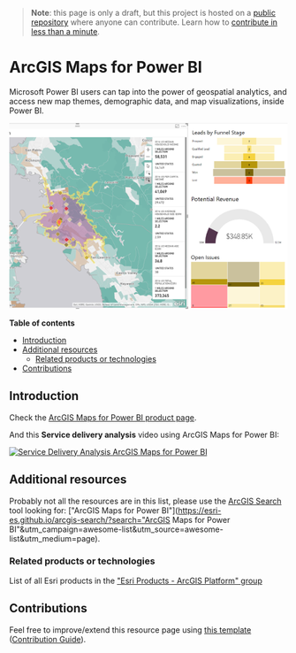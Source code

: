 > **Note**: this page is only a draft, but this project is hosted on a [public repository](https://github.com/hhkaos/awesome-arcgis) where anyone can contribute. Learn how to [contribute in less than a minute](https://github.com/hhkaos/awesome-arcgis/blob/master/CONTRIBUTING.md#contributions).

# ArcGIS Maps for Power BI

Microsoft Power BI users can tap into the power of geospatial analytics, and access new map themes, demographic data, and map visualizations, inside Power BI.

![ArcGIS for INSPIRE - Extension Screenshot](../product-thumbnails/arcgis-maps-for-power-bi.png)

<!-- START doctoc generated TOC please keep comment here to allow auto update -->
<!-- DON'T EDIT THIS SECTION, INSTEAD RE-RUN doctoc TO UPDATE -->
**Table of contents**

- [Introduction](#introduction)
- [Additional resources](#additional-resources)
  - [Related products or technologies](#related-products)
- [Contributions](#contributions)

<!-- END doctoc generated TOC please keep comment here to allow auto update -->

## Introduction

Check the [ArcGIS Maps for Power BI product page](http://www.esri.com/software/arcgis/arcgis-maps-for-power-bi).

And this **Service delivery analysis** video using ArcGIS Maps for Power BI:

[![Service Delivery Analysis ArcGIS Maps for Power BI](https://i.ytimg.com/vi/IV8DvF79wM0/hqdefault.jpg)](https://www.youtube.com/watch?v=IV8DvF79wM0)

## Additional resources

Probably not all the resources are in this list, please use the [ArcGIS Search](https://esri-es.github.io/arcgis-search/) tool looking for: ["ArcGIS Maps for Power BI"](https://esri-es.github.io/arcgis-search/?search="ArcGIS Maps for Power BI"&utm_campaign=awesome-list&utm_source=awesome-list&utm_medium=page).

### Related products or technologies

List of all Esri products in the ["Esri Products - ArcGIS Platform" group](https://awesome-arcgis.maps.arcgis.com/home/group.html?id=663480a878724c42aef09a523a8d5139&view=list&start=1&num=20#content)

## Contributions

Feel free to improve/extend this resource page using [this template](https://github.com/hhkaos/awesome-arcgis/blob/master/templates/PRODUCT_PAGE_TEMPLATE.md) ([Contribution Guide](https://github.com/hhkaos/awesome-arcgis/blob/master/CONTRIBUTING.md)).

